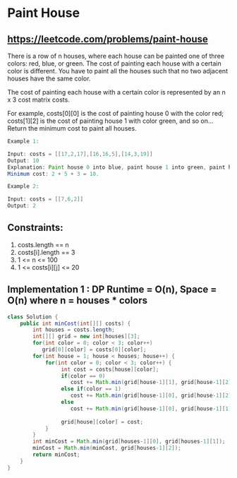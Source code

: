 # Paint House
## https://leetcode.com/problems/paint-house
There is a row of n houses, where each house can be painted one of three colors: red, blue, or green. The cost of painting each house with a certain color is different. You have to paint all the houses such that no two adjacent houses have the same color.

The cost of painting each house with a certain color is represented by an n x 3 cost matrix costs.

For example, costs[0][0] is the cost of painting house 0 with the color red; costs[1][2] is the cost of painting house 1 with color green, and so on...
Return the minimum cost to paint all houses.

```java
Example 1:

Input: costs = [[17,2,17],[16,16,5],[14,3,19]]
Output: 10
Explanation: Paint house 0 into blue, paint house 1 into green, paint house 2 into blue.
Minimum cost: 2 + 5 + 3 = 10.

Example 2:

Input: costs = [[7,6,2]]
Output: 2
```

## Constraints:

1. costs.length == n
2. costs[i].length == 3
3. 1 <= n <= 100
4. 1 <= costs[i][j] <= 20

## Implementation 1 : DP Runtime = O(n), Space = O(n) where n = houses * colors 
```java
class Solution {
    public int minCost(int[][] costs) {
        int houses = costs.length;
        int[][] grid = new int[houses][3];
        for(int color = 0; color < 3; color++)
           grid[0][color] = costs[0][color];
        for(int house = 1; house < houses; house++) {
            for(int color = 0; color < 3; color++) {
                 int cost = costs[house][color];
                 if(color == 0)
                    cost += Math.min(grid[house-1][1], grid[house-1][2]);
                 else if(color == 1)
                    cost += Math.min(grid[house-1][0], grid[house-1][2]);
                 else
                    cost += Math.min(grid[house-1][0], grid[house-1][1]);
                 
                 grid[house][color] = cost;     
            }
        }
        int minCost = Math.min(grid[houses-1][0], grid[houses-1][1]);
        minCost = Math.min(minCost, grid[houses-1][2]);
        return minCost; 
    }
}
```
